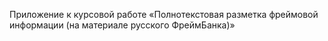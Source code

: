 Приложение к курсовой работе «Полнотекстовая разметка фреймовой информации (на материале русского ФреймБанка)»
